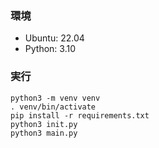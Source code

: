 ### 環境
- Ubuntu: 22.04
- Python: 3.10

### 実行
```
python3 -m venv venv
. venv/bin/activate
pip install -r requirements.txt
python3 init.py
python3 main.py
```
